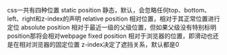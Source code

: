 css一共有四种位置
static position 静态，默认，会忽略任何top、bottom、left、right和z-index的声明
relative position 相对位置，相对于其正常位置进行定位
absolute position 相对于最近一级的父级位置，但如果父级没有特别标明position那将会相对webpage
fixed position 相对于浏览器的位置，即滑动也还是在相对浏览器的固定位置
z-index决定了遮挡关系，默认都是0